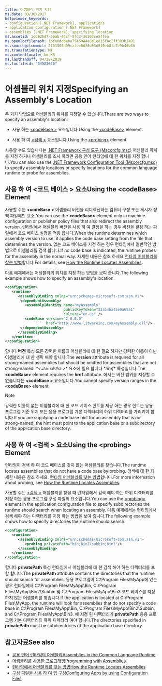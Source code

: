 ```yaml
---
title: 어셈블리 위치 지정
ms.date: 03/30/2017
helpviewer_keywords:
- configuration [.NET Framework], applications
- application configuration [.NET Framework]
- assemblies [.NET Framework], specifying location
ms.assetid: 1cb92bd7-6bab-44cf-8fd3-36303ce84fea
ms.openlocfilehash: 1bfa0ddbeba7546044a0d1ed15f4c2ff303b1491
ms.sourcegitcommit: 2701302a99cafbe0d86d53d540eb0fa7e9b46b36
ms.translationtype: MT
ms.contentlocale: ko-KR
ms.lasthandoff: 04/28/2019
ms.locfileid: "64583626"
---
```

# <a name="specifying-an-assemblys-location"></a><span data-ttu-id="4f987-102">어셈블리 위치 지정</span><span class="sxs-lookup"><span data-stu-id="4f987-102">Specifying an Assembly's Location</span></span>
<span data-ttu-id="4f987-103">두 가지 방법으로 어셈블리의 위치를 지정할 수 있습니다.</span><span class="sxs-lookup"><span data-stu-id="4f987-103">There are two ways to specify an assembly's location:</span></span>  
  
- <span data-ttu-id="4f987-104">사용 하는 [ \<codeBase >](../../../docs/framework/configure-apps/file-schema/runtime/codebase-element.md) 요소입니다.</span><span class="sxs-lookup"><span data-stu-id="4f987-104">Using the [\<codeBase>](../../../docs/framework/configure-apps/file-schema/runtime/codebase-element.md) element.</span></span>  
  
- <span data-ttu-id="4f987-105">사용 하 여 [ \<검색 >](../../../docs/framework/configure-apps/file-schema/runtime/probing-element.md) 요소입니다.</span><span class="sxs-lookup"><span data-stu-id="4f987-105">Using the [\<probing>](../../../docs/framework/configure-apps/file-schema/runtime/probing-element.md) element.</span></span>  
  
 <span data-ttu-id="4f987-106">사용할 수도 있습니다는 [.NET Framework 구성 도구 (Mscorcfg.msc)](https://docs.microsoft.com/previous-versions/dotnet/netframework-4.0/2bc0cxhc(v=vs.100)) 어셈블리 위치를 지정 하거나 어셈블리를 조사 하려면 공용 언어 런타임에 대 한 위치를 지정 합니다.</span><span class="sxs-lookup"><span data-stu-id="4f987-106">You can also use the [.NET Framework Configuration Tool (Mscorcfg.msc)](https://docs.microsoft.com/previous-versions/dotnet/netframework-4.0/2bc0cxhc(v=vs.100)) to specify assembly locations or specify locations for the common language runtime to probe for assemblies.</span></span>  
  
## <a name="using-the-codebase-element"></a><span data-ttu-id="4f987-107">사용 하 여 \<코드 베이스 > 요소</span><span class="sxs-lookup"><span data-stu-id="4f987-107">Using the \<codeBase> Element</span></span>  
 <span data-ttu-id="4f987-108">사용할 수는  **\<codeBase >** 어셈블리 버전을 리디렉션하는 컴퓨터 구성 또는 게시자 정책 파일에만 요소.</span><span class="sxs-lookup"><span data-stu-id="4f987-108">You can use the **\<codeBase>** element only in machine configuration or publisher policy files that also redirect the assembly version.</span></span> <span data-ttu-id="4f987-109">런타임에서 어셈블리 버전을 사용 하 여 결정을 하는 경우 버전을 결정 하는 파일에서 코드 베이스 설정을 적용 합니다.</span><span class="sxs-lookup"><span data-stu-id="4f987-109">When the runtime determines which assembly version to use, it applies the code base setting from the file that determines the version.</span></span> <span data-ttu-id="4f987-110">없는 코드 베이스를 지정 하는 경우 런타임에서 일반적인 방법으로 어셈블리를 검색 합니다.</span><span class="sxs-lookup"><span data-stu-id="4f987-110">If no code base is indicated, the runtime probes for the assembly in the normal way.</span></span> <span data-ttu-id="4f987-111">자세한 내용은 참조 하세요 [런타임 어셈블리를 찾는 방법](../../../docs/framework/deployment/how-the-runtime-locates-assemblies.md)합니다.</span><span class="sxs-lookup"><span data-stu-id="4f987-111">For details, see [How the Runtime Locates Assemblies](../../../docs/framework/deployment/how-the-runtime-locates-assemblies.md).</span></span>  
  
 <span data-ttu-id="4f987-112">다음 예제에서는 어셈블리의 위치를 지정 하는 방법을 보여 줍니다.</span><span class="sxs-lookup"><span data-stu-id="4f987-112">The following example shows how to specify an assembly's location.</span></span>  
  
```xml  
<configuration>  
   <runtime>  
      <assemblyBinding xmlns="urn:schemas-microsoft-com:asm.v1">  
       <dependentAssembly>  
         <assemblyIdentity name="myAssembly"  
                           publicKeyToken="32ab4ba45e0a69a1"  
                           culture="en-us" />  
         <codeBase version="2.0.0.0"  
                   href="http://www.litwareinc.com/myAssembly.dll"/>  
       </dependentAssembly>  
      </assemblyBinding>  
   </runtime>  
</configuration>  
```  
  
 <span data-ttu-id="4f987-113">합니다 **버전** 특성 모든 강력한 이름의 어셈블리에 대 한 필요 하지만 강력한 이름이 아닌 어셈블리에 대 한 생략 해야 합니다.</span><span class="sxs-lookup"><span data-stu-id="4f987-113">The **version** attribute is required for all strong-named assemblies but should be omitted for assemblies that are not strong-named.</span></span> <span data-ttu-id="4f987-114"> *\*\<코드 베이스 >** 요소에 필요 합니다 *\*href** 특성입니다.</span><span class="sxs-lookup"><span data-stu-id="4f987-114">The **\<codeBase>** element requires the **href** attribute.</span></span> <span data-ttu-id="4f987-115">에서는 버전 범위를 지정할 수 없습니다는  **\<codeBase >** 요소입니다.</span><span class="sxs-lookup"><span data-stu-id="4f987-115">You cannot specify version ranges in the **\<codeBase>** element.</span></span>  
  
> [!NOTE]
>  <span data-ttu-id="4f987-116">강력한 이름이 없는 어셈블리에 대 한 코드 베이스 힌트를 제공 하는 경우 힌트는 응용 프로그램 기준 위치 또는 응용 프로그램 기본 디렉터리의 하위 디렉터리를 가리켜야 합니다.</span><span class="sxs-lookup"><span data-stu-id="4f987-116">If you are supplying a code base hint for an assembly that is not strong-named, the hint must point to the application base or a subdirectory of the application base directory.</span></span>  
  
## <a name="using-the-probing-element"></a><span data-ttu-id="4f987-117">사용 하 여 \<검색 > 요소</span><span class="sxs-lookup"><span data-stu-id="4f987-117">Using the \<probing> Element</span></span>  
 <span data-ttu-id="4f987-118">런타임이 검색 하 여 코드 베이스를 갖지 않는 어셈블리를 찾습니다.</span><span class="sxs-lookup"><span data-stu-id="4f987-118">The runtime locates assemblies that do not have a code base by probing.</span></span> <span data-ttu-id="4f987-119">검색에 대 한 자세한 내용은 참조 하세요. [런타임 어셈블리를 찾는 방법](../../../docs/framework/deployment/how-the-runtime-locates-assemblies.md)합니다.</span><span class="sxs-lookup"><span data-stu-id="4f987-119">For more information about probing, see [How the Runtime Locates Assemblies](../../../docs/framework/deployment/how-the-runtime-locates-assemblies.md).</span></span>  
  
 <span data-ttu-id="4f987-120">사용할 수는 [ \<검색 >](../../../docs/framework/configure-apps/file-schema/runtime/probing-element.md) 어셈블리를 찾을 때 런타임에서 검색 해야 하는 하위 디렉터리를 지정 하는 응용 프로그램 구성 파일의 요소입니다.</span><span class="sxs-lookup"><span data-stu-id="4f987-120">You can use the [\<probing>](../../../docs/framework/configure-apps/file-schema/runtime/probing-element.md) element in the application configuration file to specify subdirectories the runtime should search when locating an assembly.</span></span> <span data-ttu-id="4f987-121">다음 예제에서는 런타임에서 검색 해야 하는 디렉터리를 지정 하는 방법을 보여 줍니다.</span><span class="sxs-lookup"><span data-stu-id="4f987-121">The following example shows how to specify directories the runtime should search.</span></span>  
  
```xml  
<configuration>  
   <runtime>  
      <assemblyBinding xmlns="urn:schemas-microsoft-com:asm.v1">  
         <probing privatePath="bin;bin2\subbin;bin3"/>  
      </assemblyBinding>  
   </runtime>  
</configuration>  
```  
  
 <span data-ttu-id="4f987-122">합니다 **privatePath** 특성 런타임에서 어셈블리에 대 한 검색 해야 하는 디렉터리를 포함 합니다.</span><span class="sxs-lookup"><span data-stu-id="4f987-122">The **privatePath** attribute contains the directories that the runtime should search for assemblies.</span></span> <span data-ttu-id="4f987-123">응용 프로그램이 C:\Program Files\MyApp에 있는 경우 런타임에서 C:\Program Files\MyApp\Bin, C:\Program Files\MyApp\Bin2\Subbin 및 C:\Program Files\MyApp\Bin3 코드 베이스를 지정 하지 않는 어셈블리를 찾습니다.</span><span class="sxs-lookup"><span data-stu-id="4f987-123">If the application is located at C:\Program Files\MyApp, the runtime will look for assemblies that do not specify a code base in C:\Program Files\MyApp\Bin, C:\Program Files\MyApp\Bin2\Subbin, and C:\Program Files\MyApp\Bin3.</span></span> <span data-ttu-id="4f987-124">에 지정 된 디렉터리가 **privatePath** 응용 프로그램 기본 디렉터리의 하위 디렉터리 여야 합니다.</span><span class="sxs-lookup"><span data-stu-id="4f987-124">The directories specified in **privatePath** must be subdirectories of the application base directory.</span></span>  
  
## <a name="see-also"></a><span data-ttu-id="4f987-125">참고자료</span><span class="sxs-lookup"><span data-stu-id="4f987-125">See also</span></span>

- [<span data-ttu-id="4f987-126">공용 언어 런타임의 어셈블리</span><span class="sxs-lookup"><span data-stu-id="4f987-126">Assemblies in the Common Language Runtime</span></span>](../../../docs/framework/app-domains/assemblies-in-the-common-language-runtime.md)
- [<span data-ttu-id="4f987-127">어셈블리를 사용한 프로그래밍</span><span class="sxs-lookup"><span data-stu-id="4f987-127">Programming with Assemblies</span></span>](../../../docs/framework/app-domains/programming-with-assemblies.md)
- [<span data-ttu-id="4f987-128">런타임에서 어셈블리를 찾는 방법</span><span class="sxs-lookup"><span data-stu-id="4f987-128">How the Runtime Locates Assemblies</span></span>](../../../docs/framework/deployment/how-the-runtime-locates-assemblies.md)
- [<span data-ttu-id="4f987-129">구성 파일을 사용 하 여 앱 구성</span><span class="sxs-lookup"><span data-stu-id="4f987-129">Configuring Apps by using Configuration Files</span></span>](index.md)
